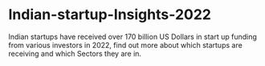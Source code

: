 # Indian-startup-Insights-2022
Indian startups have received over 170 billion US Dollars in start up funding from various investors in 2022, find out more about which startups are receiving and which Sectors they are in.
